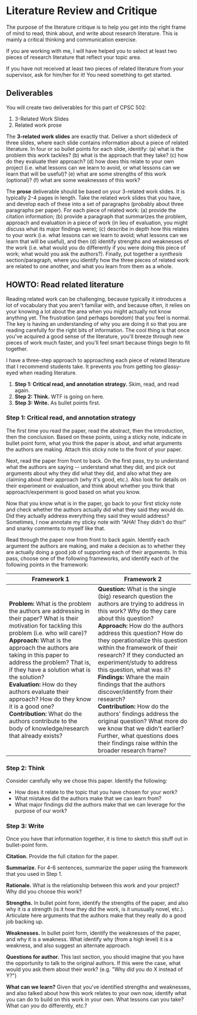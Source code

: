 # Literature Review and Critique

The purpose of the literature critique is to help you get into the right frame of mind to read, think about, and write about research literature. This is mainly a critical thinking and communication exercise.

If you are working with me, I will have helped you to select at least two pieces of research literature that reflect your topic area. <!-- Your job is to build a 3-4 page critique about these two pieces of literature. -->

If you have not received at least two pieces of related literature from your supervisor, ask for him/her for it! You need something to get started.

## Deliverables

You will create two deliverables for this part of CPSC 502:

1. 3-Related Work Slides
1. Related work prose

The **3-related work slides** are exactly that. Deliver a short slidedeck of three slides, where each slide contains information about a piece of related literature. In four or so bullet points for each slide, identify: (a) what is the problem this work tackles? (b) what is the approach that they take? (c) how do they evaluate their approach? (d) how does this relate to your own project (i.e. what lessons can we learn to avoid, or what lessons can we learn that will be useful)? (e) what are some strengths of this work (optional)? (f) what are some weaknesses of this work?

The **prose** deliverable should be based on your 3-related work slides. It is typically 2-4 pages in length. Take the related work slides that you have, and develop each of these into a set of paragraphs (probably about three paragraphs per paper). For each piece of related work: (a) provide the citation information; (b) provide a paragraph that summarizes the problem, approach and evaluation in a piece of work (in lieu of evaluation, you might discuss what its major findings were); (c) describe in depth how this relates to your work (i.e. what lessons can we learn to avoid; what lessons can we learn that will be useful), and then (d) identify strengths and weaknesses of the work (i.e. what would you do differently if you were doing this piece of work; what would you ask the authors?). Finally, put together a _synthesis_ section/paragraph, where you identify how the three pieces of related work are related to one another, and what you learn from them as a whole.

## HOWTO: Read related literature

Reading related work can be challenging, because typically it introduces a lot of vocabulary that you aren't familiar with, and because often, it relies on your knowing a lot about the area when you might actually not know anything yet. The frustration (and perhaps boredom) that you feel is normal. The key is having an understanding of why you are doing it so that you are reading carefully for the right bits of information. The cool thing is that once you've acquired a good sense of the literature, you'll breeze through new pieces of work much faster, and you'll feel smart because things begin to fit together.

I have a three-step approach to approaching each piece of related literature that I recommend students take. It prevents you from getting too glassy-eyed when reading literature.

1. **Step 1: Critical read, and annotation strategy.** Skim, read, and read again.
1. **Step 2: Think.** WTF is going on here.
1. **Step 3: Write.** As bullet points first.

### Step 1: Critical read, and annotation strategy

The first time you read the paper, read the abstract, then the introduction, then the conclusion. Based on these points, using a sticky note, indicate in bullet point form, what you think the paper is about, and what arguments the authors are making. Attach this sticky note to the front of your paper.

Next, read the paper from front to back. On the first pass, try to understand what the authors are saying -- understand what they did, and pick out arguments about why they did what they did, and also what they are claiming about their approach (why it's good, etc.). Also look for details on their experiment or evaluation, and think about whether you think that approach/experiment is good based on what you know.

Now that you know what is in the paper, go back to your first sticky note and check whether the authors actually did what they said they would do. Did they actually address everything they said they would address? Sometimes, I now annotate my sticky note with "AHA! They didn't do this!" and snarky comments to myself like that.

Read through the paper now from front to back again. Identify each argument the authors are making, and make a decision as to whether they are actually doing a good job of supporting each of their arguments. In this pass, choose one of the following frameworks, and identify each of the following points in the framework:

|Framework 1|Framework 2|
|---|---|
|**Problem:** What is the problem the authors are addressing in their paper? What is their motivation for tackling this problem (i.e. who will care)?<br/>**Approach:** What is the approach the authors are taking in this paper to address the problem? That is, if they have a solution what is the solution?<br/>**Evaluation:** How do they authors evaluate their approach? How do they know it is a good one?<br/>**Contribution:** What do the authors contribute to the body of knowledge/research that already exists?|**Question:** What is the single (big) research question the authors are trying to address in this work? Why do they care about this question?<br/>**Approach:** How do the authors address this question? How do they operationalize this question within the framework of their research? If they conducted an experiment/study to address this question, what was it?<br/>**Findings:** Whare the main findings that the authors discover/identify from their research?<br/>**Contribution:** How do the authors' findings address the original question? What more do we know that we didn't earlier? Further, what questions does their findings raise within the broader research frame? |

### Step 2: Think

Consider carefully why we chose this paper. Identify the following:

* How does it relate to the topic that you have chosen for your work?
* What mistakes did the authors make that we can learn from?
* What major findings did the authors make that we can leverage for the purpose of our work?

### Step 3: Write

Once you have that information together, it is time to sketch this stuff out in bullet-point form.

**Citation.** Provide the full citation for the paper.

**Summarize.** For 4-6 sentences, summarize the paper using the framework that you used in Step 1.

**Rationale.** What is the relationship between this work and your project? Why did you choose this work?

**Strengths.** In bullet point form, identify the strengths of the paper, and also why it is a strength (is it how they did the work, is it unusually novel, etc.). Articulate here arguments that the authors make that they really do a good job backing up.

**Weaknesses.** In bullet point form, identify the weaknesses of the paper, and why it is a weakness. What identify why (from a high level) it is a weakness, and also suggest an alternate approach.

**Questions for author.** This last section, you should imagine that you have the opportunity to talk to the original authors. If this were the case, what would you ask them about their work? (e.g. "Why did you do X instead of Y?")

**What can we learn?** Given that you've identified strengths and weaknesses, and also talked about how this work relates to your own now, identify what you can do to build on this work in your own. What lessons can you take? What can you do differently, etc.?

<!--
If you would like feedback on what you have done, address each of these points initially in bullet point form.

Once you have received my feedback, I encourage you to roll this into prose (as that's what's expected for your submission).
-->
